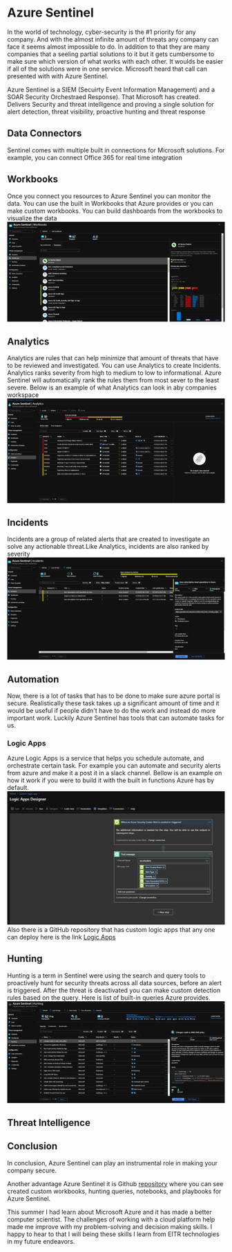 # Azure Sentinel 
In the world of technology, cyber-security is the #1 priority for any company. And with the almost infinite amount of threats any company can face it seems almost impossible to do. In addition to that they are many companies that a seeling partial solutions to it but it gets cumbersome to make sure which version of what works with each other. It woulds be easier if all  of the solutions were in one service. Microsoft heard that call can presented with with Azure Sentinel.    

Azure Sentinel is a SIEM (Secuirty Event Information Management) and a SOAR Security Orchestraed Response). That Microsoft has created. Delivers Security and threat intelligence and proving a single solution for alert detection, threat visibility, proactive hunting and threat response

## Data Connectors 
Sentinel comes with multiple built in connections for Microsoft solutions. For example, you can connect Office 365 for real time integration

## Workbooks 
Once you connect you resources to Azure Sentinel you can monitor the data. You can use the built in Workbooks that Azure provides or you can make custom workbooks. You can build dashboards from the workbooks to visualize the data
![workboook](images/workbooks.png)
## Analytics
Analytics are rules that can help minimize that amount of threats that have to be reviewed and investigated. You can use Analytics to create Incidents. Analytics ranks severity from high to medium to low to informational. Azure Sentinel will automatically rank the rules them from most sever to the least severe. Below is an example of what Analytics can look in aby companies workspace
![](images/analytics.png)
## Incidents 
Incidents are a group of related alerts that are created to investigate an solve any actionable threat.Like Analytics, incidents are also ranked by severity 
![](images/incidents.png)
## Automation
Now, there is a lot of tasks that has to be done to make sure azure portal is secure. Realistically these task takes up a significant amount of time and it would be useful if people didn't have to do the work and instead do more important work. Luckily Azure Sentinel has tools that can automate tasks for us. 
### Logic Apps
Azure Logic Apps is a service that helps you  schedule automate, and orchestrate certain task. For example you can automate and security alerts from azure and make it a post it in a slack channel. 
Bellow is an example on how it work if you were to build it with the built in functions Azure has by default. 
![](images/logicapp.png)
Also there is a GitHub repository that has custom logic apps that any one can deploy here is the  link 
[Logic Apps ](https://github.com/Azure/logicapps)
## Hunting 
Hunting is a term in Sentinel were using the search and query tools to proactively hunt for security threats across all data sources, before an alert is triggered. After the threat is deactivated you can make custom detection rules based on the query. Here is list of built-in queries Azure provides. 
![](images/hunting.png)
## Threat Intelligence 
## Conclusion
In conclusion, Azure Sentinel can play an instrumental role in making your company secure.

Another advantage Azure Sentinel it is Github [repository](https://github.com/Azure/Azure-Sentinel) where you can see created custom workbooks, hunting queries, notebooks, and playbooks for Azure Sentinel.

This summer I had learn about Microsoft Azure and it has made a better computer scientist.  The challenges of working with a cloud platform help made me improve with my problem-solving and decision making skills. I happy to hear to that I will being these skills I learn from EITR technologies in my future endeavors. 

